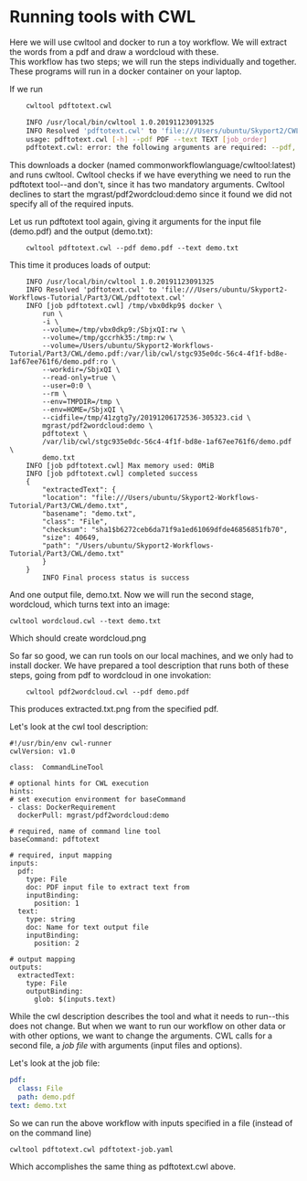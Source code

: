 
# Running tools with CWL 

Here we will use cwltool and docker to run a toy workflow.   We will extract the words from a pdf and draw a wordcloud with these.  
This workflow has two steps; we will run the steps individually and together.  These programs will run in a docker container on your 
laptop.

If we run 

```bash
    cwltool pdftotext.cwl

    INFO /usr/local/bin/cwltool 1.0.20191123091325
    INFO Resolved 'pdftotext.cwl' to 'file:///Users/ubuntu/Skyport2/CWL/wordcloud-tutorial/pdftotext.cwl'
    usage: pdftotext.cwl [-h] --pdf PDF --text TEXT [job_order]
    pdftotext.cwl: error: the following arguments are required: --pdf, --text
```

This downloads a docker (named commonworkflowlanguage/cwltool:latest) and runs cwltool.
Cwltool checks if we have everything we need to run the pdftotext tool--and don't, since it has two mandatory arguments.
Cwltool declines to start the mgrast/pdf2wordcloud:demo since it found we did not specify all of the required inputs.

Let us run pdftotext tool again, giving it arguments for the input file (demo.pdf) and the output (demo.txt):

```shell
    cwltool pdftotext.cwl --pdf demo.pdf --text demo.txt
```

This time it produces loads of output:

```shell
    INFO /usr/local/bin/cwltool 1.0.20191123091325
    INFO Resolved 'pdftotext.cwl' to 'file:///Users/ubuntu/Skyport2-Workflows-Tutorial/Part3/CWL/pdftotext.cwl'
    INFO [job pdftotext.cwl] /tmp/vbx0dkp9$ docker \
        run \
        -i \
        --volume=/tmp/vbx0dkp9:/SbjxQI:rw \
        --volume=/tmp/gccrhk35:/tmp:rw \
        --volume=/Users/ubuntu/Skyport2-Workflows-Tutorial/Part3/CWL/demo.pdf:/var/lib/cwl/stgc935e0dc-56c4-4f1f-bd8e-1af67ee761f6/demo.pdf:ro \
        --workdir=/SbjxQI \
        --read-only=true \
        --user=0:0 \
        --rm \
        --env=TMPDIR=/tmp \
        --env=HOME=/SbjxQI \
        --cidfile=/tmp/41zgtg7y/20191206172536-305323.cid \
        mgrast/pdf2wordcloud:demo \
        pdftotext \
        /var/lib/cwl/stgc935e0dc-56c4-4f1f-bd8e-1af67ee761f6/demo.pdf \
        demo.txt
    INFO [job pdftotext.cwl] Max memory used: 0MiB
    INFO [job pdftotext.cwl] completed success
    {
        "extractedText": {
        "location": "file:///Users/ubuntu/Skyport2-Workflows-Tutorial/Part3/CWL/demo.txt",
        "basename": "demo.txt",
        "class": "File",
        "checksum": "sha1$b6272ceb6da71f9a1ed61069dfde46856851fb70",
        "size": 40649,
        "path": "/Users/ubuntu/Skyport2-Workflows-Tutorial/Part3/CWL/demo.txt"
        }
    }
        INFO Final process status is success
```

And one output file, demo.txt.  Now we will run the second stage, wordcloud, which turns text into an image:

```shell
cwltool wordcloud.cwl --text demo.txt 
```

Which should create wordcloud.png

So far so good, we can run tools on our local machines, and we only had to install docker.
We have prepared a tool description that runs both of these steps, going from pdf to wordcloud in one invokation:

```shell
    cwltool pdf2wordcloud.cwl --pdf demo.pdf
```
This produces extracted.txt.png from the specified pdf.

Let's look at the cwl tool description:

```cwl
#!/usr/bin/env cwl-runner
cwlVersion: v1.0

class:  CommandLineTool

# optional hints for CWL execution
hints:
# set execution environment for baseCommand
- class: DockerRequirement
  dockerPull: mgrast/pdf2wordcloud:demo

# required, name of command line tool
baseCommand: pdftotext

# required, input mapping
inputs:
  pdf:
    type: File
    doc: PDF input file to extract text from
    inputBinding:
      position: 1
  text:
    type: string
    doc: Name for text output file
    inputBinding:
      position: 2

# output mapping
outputs:
  extractedText:
    type: File
    outputBinding:
      glob: $(inputs.text)
```

While the cwl description describes the tool and what it needs to run--this does not change.  But when we want to 
run our workflow on other data or with other options, we want to change the arguments.  CWL calls for a second
file, a *job file* with arguments (input files and options).

Let's look at the job file:  

```yaml
pdf:
  class: File
  path: demo.pdf
text: demo.txt
```

So we can run the above workflow with inputs specified in a file  (instead of on the command line) 

```shell
cwltool pdftotext.cwl pdftotext-job.yaml
```

Which accomplishes the same thing as pdftotext.cwl above.


